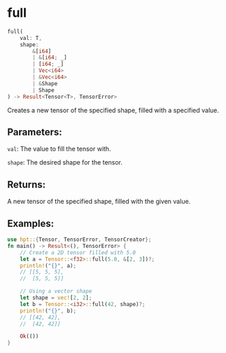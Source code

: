 # full
```rust
full(
    val: T,
    shape: 
        &[i64]
        | &[i64; _]
        | [i64; _] 
        | Vec<i64> 
        | &Vec<i64>
        | &Shape
        | Shape
) -> Result<Tensor<T>, TensorError>
```
Creates a new tensor of the specified shape, filled with a specified value.

## Parameters:
`val`: The value to fill the tensor with.

`shape`: The desired shape for the tensor.

## Returns:
A new tensor of the specified shape, filled with the given value.

## Examples:
```rust
use hpt::{Tensor, TensorError, TensorCreator};
fn main() -> Result<(), TensorError> {
    // Create a 2D tensor filled with 5.0
    let a = Tensor::<f32>::full(5.0, &[2, 3])?;
    println!("{}", a);
    // [[5, 5, 5],
    //  [5, 5, 5]]

    // Using a vector shape
    let shape = vec![2, 2];
    let b = Tensor::<i32>::full(42, shape)?;
    println!("{}", b);
    // [[42, 42],
    //  [42, 42]]

    Ok(())
}
```